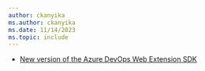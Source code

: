 ```yaml
---
author: ckanyika
ms.author: ckanyika
ms.date: 11/14/2023
ms.topic: include
---
```


- [New version of the Azure DevOps Web Extension SDK ](#new-version-of-the-azure-devops-web-extension-sdk)